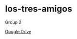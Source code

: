 # los-tres-amigos
Group 2

[Google Drive](https://drive.google.com/drive/folders/1xqffRnx4d50VgeSR3pDII54lsyZi6U1Y?usp=drive_link)
